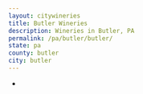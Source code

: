 ```yaml
---
layout: citywineries
title: Butler Wineries
description: Wineries in Butler, PA
permalink: /pa/butler/butler/
state: pa
county: butler
city: butler
---
```

-
